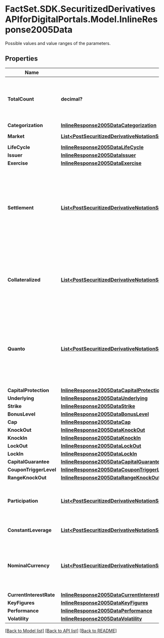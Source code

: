 # FactSet.SDK.SecuritizedDerivativesAPIforDigitalPortals.Model.InlineResponse2005Data
Possible values and value ranges of the parameters.

## Properties

Name | Type | Description | Notes
------------ | ------------- | ------------- | -------------
**TotalCount** | **decimal?** | Number of notations that satisfy the request parameters, hence have been used to retrieve the possible values and value ranges. | [optional] 
**Categorization** | [**InlineResponse2005DataCategorization**](InlineResponse2005DataCategorization.md) |  | [optional] 
**Market** | [**List&lt;PostSecuritizedDerivativeNotationScreenerValueRangesGetDataMarketItems&gt;**](PostSecuritizedDerivativeNotationScreenerValueRangesGetDataMarketItems.md) | List of market identifiers. | [optional] 
**LifeCycle** | [**InlineResponse2005DataLifeCycle**](InlineResponse2005DataLifeCycle.md) |  | [optional] 
**Issuer** | [**InlineResponse2005DataIssuer**](InlineResponse2005DataIssuer.md) |  | [optional] 
**Exercise** | [**InlineResponse2005DataExercise**](InlineResponse2005DataExercise.md) |  | [optional] 
**Settlement** | [**List&lt;PostSecuritizedDerivativeNotationScreenerValueRangesGetDataSettlementItems&gt;**](PostSecuritizedDerivativeNotationScreenerValueRangesGetDataSettlementItems.md) | Values related to the settlement. It concerns the fulfillment of the issuer&#39;s contractual obligations arising from the securitized derivative. Depending on the terms, the underlying asset may be delivered physically or its equivalent monetary value may be payed out. | [optional] 
**Collateralized** | [**List&lt;PostSecuritizedDerivativeNotationScreenerValueRangesGetDataCollateralizedItems&gt;**](PostSecuritizedDerivativeNotationScreenerValueRangesGetDataCollateralizedItems.md) | Indicates whether securitized derivatives with and without protection against an issuer default are among the results. An example for such a collateralization is the COSI flag provided by SIX Swiss Exchange. | [optional] 
**Quanto** | [**List&lt;PostSecuritizedDerivativeNotationScreenerValueRangesGetDataQuantoItems&gt;**](PostSecuritizedDerivativeNotationScreenerValueRangesGetDataQuantoItems.md) | Indicates whether quanto and non-quanto securitized derivatives are among the results. Quanto means that the risk of exchange rate fluctuations between the value unit of the underlying and the value unit of the cash flows is hedged. | [optional] 
**CapitalProtection** | [**InlineResponse2005DataCapitalProtection**](InlineResponse2005DataCapitalProtection.md) |  | [optional] 
**Underlying** | [**InlineResponse2005DataUnderlying**](InlineResponse2005DataUnderlying.md) |  | [optional] 
**Strike** | [**InlineResponse2005DataStrike**](InlineResponse2005DataStrike.md) |  | [optional] 
**BonusLevel** | [**InlineResponse2005DataBonusLevel**](InlineResponse2005DataBonusLevel.md) |  | [optional] 
**Cap** | [**InlineResponse2005DataCap**](InlineResponse2005DataCap.md) |  | [optional] 
**KnockOut** | [**InlineResponse2005DataKnockOut**](InlineResponse2005DataKnockOut.md) |  | [optional] 
**KnockIn** | [**InlineResponse2005DataKnockIn**](InlineResponse2005DataKnockIn.md) |  | [optional] 
**LockOut** | [**InlineResponse2005DataLockOut**](InlineResponse2005DataLockOut.md) |  | [optional] 
**LockIn** | [**InlineResponse2005DataLockIn**](InlineResponse2005DataLockIn.md) |  | [optional] 
**CapitalGuarantee** | [**InlineResponse2005DataCapitalGuarantee**](InlineResponse2005DataCapitalGuarantee.md) |  | [optional] 
**CouponTriggerLevel** | [**InlineResponse2005DataCouponTriggerLevel**](InlineResponse2005DataCouponTriggerLevel.md) |  | [optional] 
**RangeKnockOut** | [**InlineResponse2005DataRangeKnockOut**](InlineResponse2005DataRangeKnockOut.md) |  | [optional] 
**Participation** | [**List&lt;PostSecuritizedDerivativeNotationScreenerValueRangesGetDataParticipationItems&gt;**](PostSecuritizedDerivativeNotationScreenerValueRangesGetDataParticipationItems.md) | Values of the participation direction of factor certificates at the level movement of its effective underlying. | [optional] 
**ConstantLeverage** | [**List&lt;PostSecuritizedDerivativeNotationScreenerValueRangesGetDataConstantLeverageItems&gt;**](PostSecuritizedDerivativeNotationScreenerValueRangesGetDataConstantLeverageItems.md) | Values of the constant leverage of factor certificates. | [optional] 
**NominalCurrency** | [**List&lt;PostSecuritizedDerivativeNotationScreenerValueRangesGetDataNominalCurrencyItems&gt;**](PostSecuritizedDerivativeNotationScreenerValueRangesGetDataNominalCurrencyItems.md) | Values of the main currency of the nominal and of the coupon payments. See endpoint &#x60;/basic/value-unit/currency/main/list&#x60; for possible values. | [optional] 
**CurrentInterestRate** | [**InlineResponse2005DataCurrentInterestRate**](InlineResponse2005DataCurrentInterestRate.md) |  | [optional] 
**KeyFigures** | [**InlineResponse2005DataKeyFigures**](InlineResponse2005DataKeyFigures.md) |  | [optional] 
**Performance** | [**InlineResponse2005DataPerformance**](InlineResponse2005DataPerformance.md) |  | [optional] 
**Volatility** | [**InlineResponse2005DataVolatility**](InlineResponse2005DataVolatility.md) |  | [optional] 

[[Back to Model list]](../README.md#documentation-for-models) [[Back to API list]](../README.md#documentation-for-api-endpoints) [[Back to README]](../README.md)

